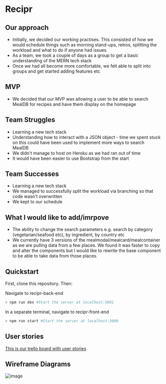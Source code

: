 # Recipr

## Our approach
- Initially, we decided our working practises.  This consisted of how we would schedule things such as morning stand-ups, retros, splitting the workload and what to do if anyone had issues
- As a team, we took a couple of days as a group to get a basic understanding of the MERN tech stack
- Once we had all become more comfortable, we felt able to split into groups and get started adding features etc

## MVP
- We decided that our MVP was allowing a user to be able to search MealDB for recipes and have them display on the homepage

## Team Struggles
- Learning a new tech stack
- Understanding how to interact with a JSON object - time we spent stuck on this could have been used to implement more ways to search MealDB
- We didn't manage to host on Heroku as we had ran out of time
- It would have been easier to use Bootstrap from the start

## Team Successes
- Learning a new tech stack
- We managed to successfully split the workload via branching so that code wasn't overwritten
- We kept to our schedule

## What I would like to add/imrpove
- The ability to change the search parameters e.g. search by category (vegetarian/seafood etc), by ingredient, by country etc
- We currently have 3 versions of the mealmodal/mealcard/mealcontainer as we are pulling data from a few places.  We found it was faster to copy and alter the components but I would like to rewrite the base component to be able to take data from those places.

## Quickstart

First, clone this repository. Then:

Navigate to recipr-back-end
```bash
> npm run dev #Start the server at localhost:5001
```

In a separate terminal, navigate to recipr-front-end

```bash
> npm run start #Start the server at localhost:3000
```

## User stories
[This is our trello board with user stories](https://trello.com/b/2Lz1rg0t/recipr-board)


## Wireframe Diagrams
![image](https://user-images.githubusercontent.com/77657186/148811324-6074a058-8553-43ec-910c-8914ba2d42c5.png)
